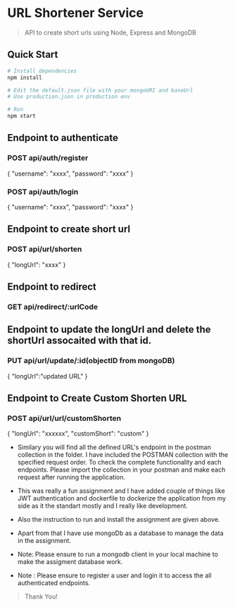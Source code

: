 # URL Shortener Service

> API to create short urls using Node, Express and MongoDB

## Quick Start

```bash
# Install dependencies
npm install

# Edit the default.json file with your mongoURI and baseUrl
# Use production.json in production env

# Run
npm start
```
## Endpoint to authenticate

### POST api/auth/register
{ 
   "username": "xxxx",
   "password": "xxxx"
}

### POST api/auth/login 
{ 
   "username": "xxxx",
   "password": "xxxx"
}

## Endpoint to create short url

### POST api/url/shorten

{ "longUrl": "xxxx" }

## Endpoint to redirect

### GET api/redirect/:urlCode

## Endpoint to update the longUrl and delete the shortUrl assocaited with that id.

### PUT api/url/update/:id(objectID from mongoDB)

{ "longUrl":"updated URL" }

## Endpoint to Create Custom Shorten URL

### POST api/url/url/customShorten
{ 
   "longUrl": "xxxxxx",
   "customShort": "custom"
}

* Similary you will find all the defined URL's endpoint in the postman collection in the folder. I have included the POSTMAN collection with the specified request order. To check the complete functionality and each endpoints. Please import the collection in your postman and make each request after running the application.
* This was really a fun assignment and I have added couple of things like JWT authentication and dockerfile to dockerize the application from my side as it the standart mostly and I really like development.
* Also the instruction to run and install the assignment are given above.
* Apart from that I have use mongoDb as a database to manage the data in the assignment. 
* Note: Please ensure to run a mongodb client in your local machine to make the assigment database work.

* Note : Please ensure to register a user and login it to access the all authenticated endpoints.
>Thank You! 
